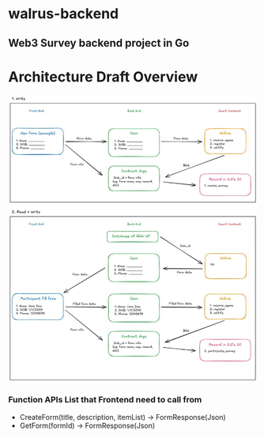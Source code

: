 # walrus-backend

## Web3 Survey backend project in Go

# Architecture Draft Overview

![Overview](resources/survey-in-walrus.jpg)





### Function APIs List that Frontend need to call from

 * CreateForm(title, description, itemList) -> FormResponse(Json)
 * GetForm(formId) -> FormResponse(Json)

